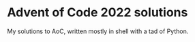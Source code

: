 # Advent of Code 2022 solutions

My solutions to AoC, written mostly in shell with a tad of Python.
